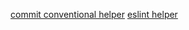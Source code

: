 [commit conventional helper](./node_modules/@commitlint/config-conventional/README.md)
[eslint helper](https://eslint.org/docs/latest/user-guide/getting-started)